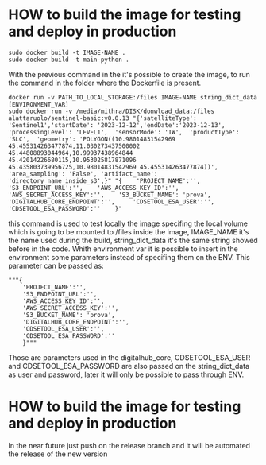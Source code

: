 
 # HOW to build the image for testing and deploy in production
 ```
 sudo docker build -t IMAGE-NAME .
 sudo docker build -t main-python .
 ```

With the previous command in the it's possible to create the image, to run the command in the folder where the Dockerfile is present.


```
docker run -v PATH_TO_LOCAL_STORAGE:/files IMAGE-NAME string_dict_data [ENVIRONMENT_VAR]
sudo docker run -v /media/mithra/DISK/donwload_data:/files alattaruolo/sentinel-basic:v0.0.13 "{'satelliteType': 'Sentinel1','startDate': '2023-12-12','endDate':'2023-12-13',  'processingLevel': 'LEVEL1',  'sensorMode': 'IW',  'productType': 'SLC',  'geometry': 'POLYGON((10.98014831542969 45.455314263477874,11.030273437500002 45.44808893044964,10.99937438964844 45.42014226680115,10.953025817871096 45.435803739956725,10.98014831542969 45.455314263477874))',  'area_sampling': 'False', 'artifact_name': 'directory_name_inside_s3',}" "{    'PROJECT_NAME':'',    'S3_ENDPOINT_URL':'',    'AWS_ACCESS_KEY_ID':'',    'AWS_SECRET_ACCESS_KEY':'',    'S3_BUCKET_NAME': 'prova',    'DIGITALHUB_CORE_ENDPOINT':'',     'CDSETOOL_ESA_USER':'',    'CDSETOOL_ESA_PASSWORD':''    }"
```
this command is used to test locally the image specifing the local volume which is going to be mounted to /files inside the image, IMAGE_NAME it's the name used during the build, string_dict_data it's the same string showed before in the code. Whith environment var it is possible to insert in the environment some parameters instead of specifing them on the ENV. This parameter can be passed as:
```
"""{
    'PROJECT_NAME':'',
    'S3_ENDPOINT_URL':'',
    'AWS_ACCESS_KEY_ID':'',
    'AWS_SECRET_ACCESS_KEY':'',
    'S3_BUCKET_NAME': 'prova',
    'DIGITALHUB_CORE_ENDPOINT':'', 
    'CDSETOOL_ESA_USER':'',
    'CDSETOOL_ESA_PASSWORD':''
    }"""
```
Those are parameters used in the digitalhub_core, CDSETOOL_ESA_USER and CDSETOOL_ESA_PASSWORD are also passed on the string_dict_data as user and password, later it will only be possible to pass through ENV.


# HOW to build the image for testing and deploy in production

In the near future just push on the release branch and it will be automated the release of the new version